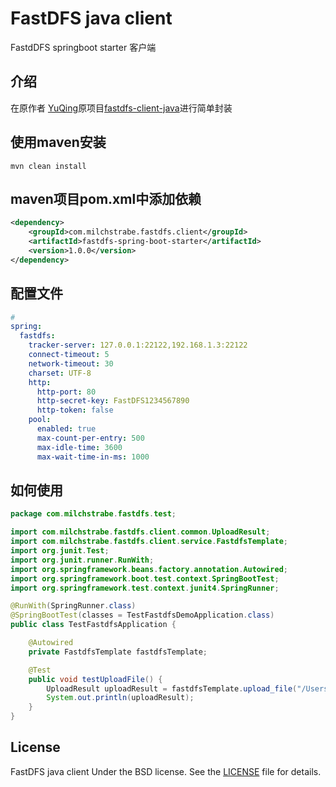 # FastDFS java client
FastdDFS springboot starter 客户端

## 介绍

在原作者 [YuQing](https://github.com/happyfish100)原项目[fastdfs-client-java](https://github.com/happyfish100/fastdfs-client-java)进行简单封装

## 使用maven安装

```shell
mvn clean install
```

## maven项目pom.xml中添加依赖

```xml
<dependency>
    <groupId>com.milchstrabe.fastdfs.client</groupId>
    <artifactId>fastdfs-spring-boot-starter</artifactId>
    <version>1.0.0</version>
</dependency>
```

## 配置文件

```yaml
# 
spring:
  fastdfs:
    tracker-server: 127.0.0.1:22122,192.168.1.3:22122
    connect-timeout: 5
    network-timeout: 30
    charset: UTF-8
    http:
      http-port: 80
      http-secret-key: FastDFS1234567890
      http-token: false
    pool:
      enabled: true
      max-count-per-entry: 500
      max-idle-time: 3600
      max-wait-time-in-ms: 1000
```

## 如何使用

```java
package com.milchstrabe.fastdfs.test;

import com.milchstrabe.fastdfs.client.common.UploadResult;
import com.milchstrabe.fastdfs.client.service.FastdfsTemplate;
import org.junit.Test;
import org.junit.runner.RunWith;
import org.springframework.beans.factory.annotation.Autowired;
import org.springframework.boot.test.context.SpringBootTest;
import org.springframework.test.context.junit4.SpringRunner;

@RunWith(SpringRunner.class)
@SpringBootTest(classes = TestFastdfsDemoApplication.class)
public class TestFastdfsApplication {

    @Autowired
    private FastdfsTemplate fastdfsTemplate;

    @Test
    public void testUploadFile() {
        UploadResult uploadResult = fastdfsTemplate.upload_file("/Users/admin/Desktop/test.py", null, null);
        System.out.println(uploadResult);
    }
}

```



## License

 FastDFS java client Under the BSD license. See the [LICENSE](https://github.com/ch3n90/fastdfs-client-java/LICENSE) file for details.
